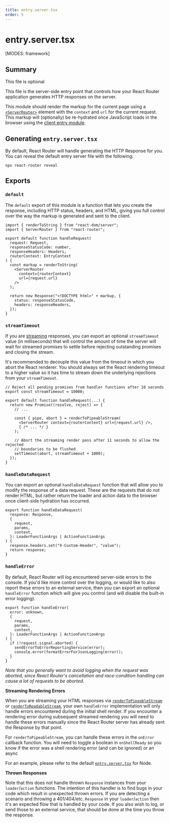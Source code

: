 ```yaml
---
title: entry.server.tsx
order: 5
---
```


# entry.server.tsx

[MODES: framework]

## Summary

<docs-info>
This file is optional
</docs-info>

This file is the server-side entry point that controls how your React Router application generates HTTP responses on the server.

This module should render the markup for the current page using a [`<ServerRouter>`][serverrouter] element with the `context` and `url` for the current request. This markup will (optionally) be re-hydrated once JavaScript loads in the browser using the [client entry module][client-entry].

## Generating `entry.server.tsx`

By default, React Router will handle generating the HTTP Response for you. You can reveal the default entry server file with the following:

```shellscript nonumber
npx react-router reveal
```

## Exports

### `default`

The `default` export of this module is a function that lets you create the response, including HTTP status, headers, and HTML, giving you full control over the way the markup is generated and sent to the client.

```tsx filename=app/entry.server.tsx
import { renderToString } from "react-dom/server";
import { ServerRouter } from "react-router";

export default function handleRequest(
  request: Request,
  responseStatusCode: number,
  responseHeaders: Headers,
  routerContext: EntryContext
) {
  const markup = renderToString(
    <ServerRouter
      context={routerContext}
      url={request.url}
    />
  );

  return new Response("<!DOCTYPE html>" + markup, {
    status: responseStatusCode,
    headers: responseHeaders,
  });
}
```

### `streamTimeout`

If you are [streaming] responses, you can export an optional `streamTimeout` value (in milliseconds) that will control the amount of time the server will wait for streamed promises to settle before rejecting outstanding promises and closing the stream.

It's recommended to decouple this value from the timeout in which you abort the React renderer. You should always set the React rendering timeout to a higher value so it has time to stream down the underlying rejections from your `streamTimeout`.

```tsx lines=[1-2,13-15]
// Reject all pending promises from handler functions after 10 seconds
export const streamTimeout = 10000;

export default function handleRequest(...) {
  return new Promise((resolve, reject) => {
    // ...

    const { pipe, abort } = renderToPipeableStream(
      <ServerRouter context={routerContext} url={request.url} />,
      { /* ... */ }
    );

    // Abort the streaming render pass after 11 seconds to allow the rejected
    // boundaries to be flushed
    setTimeout(abort, streamTimeout + 1000);
  });
}
```

### `handleDataRequest`

You can export an optional `handleDataRequest` function that will allow you to modify the response of a data request. These are the requests that do not render HTML, but rather return the loader and action data to the browser once client-side hydration has occurred.

```tsx
export function handleDataRequest(
  response: Response,
  {
    request,
    params,
    context,
  }: LoaderFunctionArgs | ActionFunctionArgs
) {
  response.headers.set("X-Custom-Header", "value");
  return response;
}
```

### `handleError`

By default, React Router will log encountered server-side errors to the console. If you'd like more control over the logging, or would like to also report these errors to an external service, then you can export an optional `handleError` function which will give you control (and will disable the built-in error logging).

```tsx
export function handleError(
  error: unknown,
  {
    request,
    params,
    context,
  }: LoaderFunctionArgs | ActionFunctionArgs
) {
  if (!request.signal.aborted) {
    sendErrorToErrorReportingService(error);
    console.error(formatErrorForJsonLogging(error));
  }
}
```

_Note that you generally want to avoid logging when the request was aborted, since React Router's cancellation and race-condition handling can cause a lot of requests to be aborted._

**Streaming Rendering Errors**

When you are streaming your HTML responses via [`renderToPipeableStream`][rendertopipeablestream] or [`renderToReadableStream`][rendertoreadablestream], your own `handleError` implementation will only handle errors encountered during the initial shell render. If you encounter a rendering error during subsequent streamed rendering you will need to handle these errors manually since the React Router server has already sent the Response by that point.

For `renderToPipeableStream`, you can handle these errors in the `onError` callback function. You will need to toggle a boolean in `onShellReady` so you know if the error was a shell rendering error (and can be ignored) or an async

For an example, please refer to the default [`entry.server.tsx`][node-streaming-entry-server] for Node.

**Thrown Responses**

Note that this does not handle thrown `Response` instances from your `loader`/`action` functions. The intention of this handler is to find bugs in your code which result in unexpected thrown errors. If you are detecting a scenario and throwing a 401/404/etc. `Response` in your `loader`/`action` then it's an expected flow that is handled by your code. If you also wish to log, or send those to an external service, that should be done at the time you throw the response.

[client-entry]: ./entry.client.tsx
[serverrouter]: ../components/ServerRouter
[streaming]: ../how-to/suspense
[rendertopipeablestream]: https://react.dev/reference/react-dom/server/renderToPipeableStream
[rendertoreadablestream]: https://react.dev/reference/react-dom/server/renderToReadableStream
[node-streaming-entry-server]: https://github.com/remix-run/react-router/blob/dev/packages/react-router-dev/config/defaults/entry.server.node.tsx

